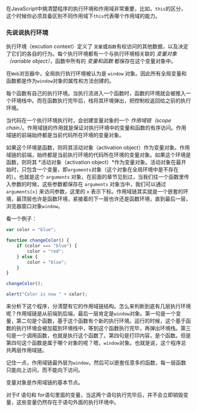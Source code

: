 在JavaScript中搞清楚程序的执行环境和作用域非常重要，比如，`this`的区分，这个时候你必须具备区别不同作用域下`this`代表哪个作用域的能力。

### 先说说执行环境

执行环境（excution context）定义了 `变量`或`函数`有权访问的其他数据，以及决定了它们的各自的行为。每个执行环境都有一个与执行环境相关联的 *变量对象（variable object）*，函数中所有的 *变量和函数* 都保存在这个变量对象中。

在`Web`浏览器中，全局执行执行环境被认为是 `window` 对象。因此所有全局变量和函数都是作为`window`对象的属性和方法创建的。

每个函数有自己的执行环境。当执行流进入一个函数时，函数的环境就会被推入一个环境栈中。而在函数执行完毕后，栈将其环境弹出，把控制权返回给之前的执行环境。

当代码在一个执行环境执行时，会创建变量对象的一个 *作用域链（scope chain）*。作用域链的作用就是保证对执行环境中的变量和函数的有序访问。作用域链的前端始终都是当前代码所在环境的变量对象。

如果这个环境是函数，则将其活动对象（activation object）作为变量对象。作用域链的前端，始终都是当前执行环境的代码所在环境的变量对象。如果这个环境是函数，则将其 *活动对象（activation object）*作为变量对象。活动对象在最开始时，只包含一个变量，即`arguments`对象（这个对象在全局环境中是不存在的）。也就是这个 `arguments` 对象，在前面的章节见到过，当我们往一个函数里传入参数的时候，这些参数都保存在 `arguments` 对象当中，我们可以通过 `arguments[x]` 来访问参数，这里的 `x` 表示下标。作用域链其实就是一个嵌套的环境，最顶层也许是函数环境，紧接着的下一层也许还是函数环境，直到最后一层，浏览器窗口对象`window`。

看一个例子：

```javascript
var color = "blue";

function changeColor() {
    if (color === "blue") {
        color = "red";
    } else {
        color = "blue";
    }
}

changeColor();

alert("Color is now " + color);
```

来分析下这个程序，分清楚有它的作用域链结构。怎么来判断到底有几层执行环境呢？作用域链是从前端到后端，最后一层肯定是`window`对象。第一句是一个变量，第二句是个函数，基于这个函数有个新的执行环境。运行的时候，这个基于函数的执行环境会被加载到环境栈中，等到这个函数执行完毕，再弹出环境栈。第三句是一个调用函数，也就是执行这个函数了。第四句是打印内容，是个函数。但是第四句这个函数是属于哪个对象的呢？嗯，`window`对象。也就是说，这个程序总共两层作用域链。

记住一点，作用域链最外层为`window`，然后可以嵌套任意多的函数，每一层函数只能向上访问，而不能向下访问。

变量对象是作用域链的基本节点。

对于if 语句和 for语句里面的变量，当这两个语句执行完毕后，并不会立即销毁变量，这些变量仍然存在于语句外面的执行环境中。